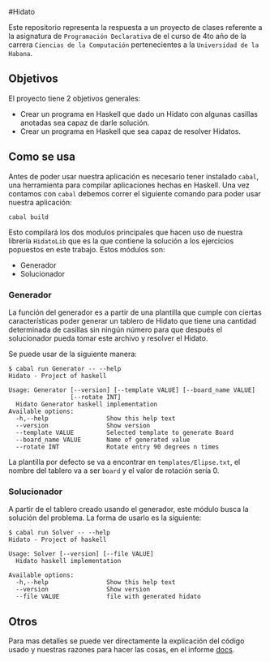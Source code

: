 #Hidato

Este repositorio representa la respuesta a un proyecto de clases referente a la asignatura de `Programación Declarativa` de el curso de 4to año de la carrera `Ciencias de la Computación` pertenecientes a la `Universidad de la Habana`.

## Objetivos

El proyecto tiene 2 objetivos generales:
* Crear un programa en Haskell que dado un Hidato con algunas casillas anotadas sea capaz de darle solución.
* Crear un programa en Haskell que sea capaz de resolver Hidatos.

## Como se usa

Antes de poder usar nuestra aplicación es necesario tener instalado `cabal`, una herramienta para compilar aplicaciones hechas en Haskell. Una vez contamos con `cabal` debemos correr el siguiente comando para poder usar nuestra aplicación:
```
cabal build
```
Esto compilará los dos modulos principales que hacen uso de nuestra librería `HidatoLib` que es la que contiene la solución a los ejercicios popuestos en este trabajo. Estos módulos son:
* Generador
* Solucionador 

### Generador

La función del generador es a partir de una plantilla que cumple con ciertas características poder generar un tablero de Hidato que tiene una cantidad determinada de casillas sin ningún número para que después el solucionador pueda tomar este archivo y resolver el Hidato.

Se puede usar de la siguiente manera:
```
$ cabal run Generator -- --help
Hidato - Project of haskell                                                                          
                                                                                                   
Usage: Generator [--version] [--template VALUE] [--board_name VALUE] 
                 [--rotate INT]
  Hidato Generator haskell implementation
Available options:
  -h,--help                Show this help text
  --version                Show version
  --template VALUE         Selected template to generate Board
  --board_name VALUE       Name of generated value
  --rotate INT             Rotate entry 90 degrees n times
```
La plantilla por defecto se va a encontrar en `templates/Elipse.txt`, el nombre del tablero va a ser `board` y el valor de rotación sería 0.

### Solucionador

A partir de el tablero creado usando el generador, este módulo busca la solución del problema. La forma de usarlo es la siguiente:

```
$ cabal run Solver -- --help
Hidato - Project of haskell

Usage: Solver [--version] [--file VALUE]
  Hidato haskell implementation

Available options:
  -h,--help                Show this help text
  --version                Show version
  --file VALUE             file with generated hidato
```

## Otros

Para mas detalles se puede ver directamente la explicación del código usado y nuestras razones para hacer las cosas, en el informe [docs](./doc/Informe.pdf).
